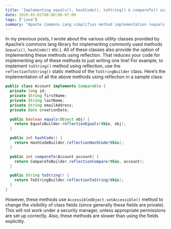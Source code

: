 ```yaml
---
title: 'Implementing equals(), hashCode(), toString() & compareTo() using reflection'
date: 2010-03-01T00:00:00-07:00
tags: ["java"]
summary: "Apache Commons Lang simplifies method implementation (equals(), hashCode(), etc.) with reflection, albeit with slower performance compared to explicit field usage."
---
```


In my previous posts, I wrote about the various utility classes provided by Apache’s commons lang library for implementing commonly used methods (`equals()`, `hashCode()` etc.). All of these classes also provide the option of implementing these methods using reflection. That reduces your code for implementing any of these methods to just writing one line! For example, to implement `toString()` method using reflection, use the `reflectionToString()` static method of the `ToStringBuilder` class. Here’s the implementation of all the above methods using reflection in a sample class:

```java
public class Account implements Comparable {
  private long id;
  private String firstName;
  private String lastName;
  private String emailAddress;
  private Date creationDate;

  public boolean equals(Object obj) {
    return EqualsBuilder.reflectionEquals(this, obj);
  }

  public int hashCode() {
    return HashCodeBuilder.reflectionHashCode(this);
  }

  public int compareTo(Account account) {
    return CompareToBuilder.reflectionCompare(this, account);
  }

  public String toString() {
    return ToStringBuilder.reflectionToString(this);
  }
}
```

However, these methods use `AccessibleObject.setAccessible()` method to change the visibility of class fields (since generally these fields are private). This will not work under a security manager, unless appropriate permissions are set up correctly. Also, these methods are slower than using the fields explicitly.